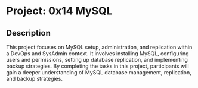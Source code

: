 # Project: 0x14 MySQL

## Description

This project focuses on MySQL setup, administration, and replication within a DevOps and SysAdmin context. It involves installing MySQL, configuring users and permissions, setting up database replication, and implementing backup strategies. By completing the tasks in this project, participants will gain a deeper understanding of MySQL database management, replication, and backup strategies.

